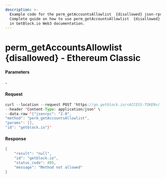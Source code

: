 ```yaml
---
description: >-
  Example code for the perm_getAccountsAllowlist  {disallowed} json-rpc method.
  Сomplete guide on how to use perm_getAccountsAllowlist  {disallowed} json-rpc
  in GetBlock.io Web3 documentation.
---
```


# perm\_getAccountsAllowlist {disallowed} - Ethereum Classic

#### Parameters

\-

#### Request

```java
curl --location --request POST 'https://go.getblock.io/<ACCESS-TOKEN>/' \
--header 'Content-Type: application/json' \
--data-raw '{"jsonrpc": "2.0",
"method": "perm_getAccountsAllowlist",
"params": [],
"id": "getblock.io"}'
```

#### Response

```java
{
    "result": "null",
    "id": "getblock.io",
    "status_code": 405,
    "message": "Method not allowed"
}
```
